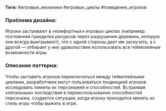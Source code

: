 **Теги:** #игровые_механики #игровые_циклы #поведение_игроков
### Проблема дизайна:
Игроки застревают в «комфортных» игровых циклах (например: постоянная гриндилка ресурсов через разрушение деревень, которую они всегда выигрывают), что с одной стороны дает им заскучать, а с другой — отбирает у них удовольствие использовать все геймплейные возможности игры. 
### Описание паттерна:
Чтобы заставить игроков переключаться между геймплейными циклами, разработчики могут пользоваться тенденцией игроков исследовать лимиты их персонажей и способностей. Встраивая «летальные» последствия в переиспользование способностей персонажа, создается ситуация, когда игроку приходится менять их стиль игры чтобы выжить в игре.